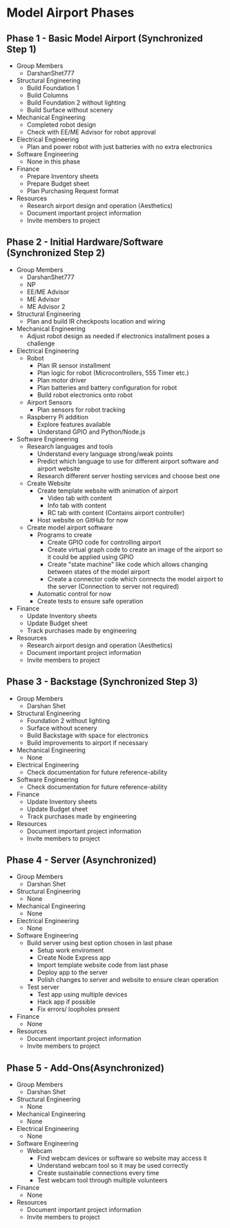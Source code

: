 # Model Airport Phases

## Phase 1 - Basic Model Airport \(Synchronized Step 1\)
   * Group Members
      * DarshanShet777
   * Structural Engineering
      * Build Foundation 1
      * Build Columns
      * Build Foundation 2 without lighting
      * Build Surface without scenery
   * Mechanical Engineering
      * Completed robot design
      * Check with EE/ME Advisor for robot approval
   * Electrical Engineering
      * Plan and power robot with just batteries with no extra electronics
   * Software Engineering
      * None in this phase
   * Finance
      * Prepare Inventory sheets
      * Prepare Budget sheet
      * Plan Purchasing Request format
   * Resources
      * Research airport design and operation (Aesthetics)
      * Document important project information
      * Invite members to project

## Phase 2 - Initial Hardware/Software \(Synchronized Step 2\)
   * Group Members
      * DarshanShet777
      * NP
      * EE/ME Advisor
      * ME Advisor
      * ME Advisor 2
   * Structural Engineering
      * Plan and build IR checkposts location and wiring
   * Mechanical Engineering
      * Adjust robot design as needed if electronics installment poses a challenge
   * Electrical Engineering
      * Robot
         * Plan IR sensor installment
         * Plan logic for robot (Microcontrollers, 555 Timer etc.)
         * Plan motor driver
         * Plan batteries and battery configuration for robot
         * Build robot electronics onto robot
      * Airport Sensors
         * Plan sensors for robot tracking
      * Raspberry Pi addition
         * Explore features available
         * Understand GPIO and Python/Node.js
   * Software Engineering
      * Research languages and tools
         * Understand every language strong/weak points
         * Predict which language to use for different airport software and airport website
         * Research different server hosting services and choose best one
      * Create Website
         * Create template website with animation of airport
            * Video tab with content
            * Info tab with content
            * RC tab with content \(Contains airport controller\)
         * Host website on GitHub for now
      * Create model airport software
         * Programs to create
            * Create GPIO code for controlling airport
            * Create virtual graph code to create an image of the airport so it could be applied using GPIO
            * Create "state machine" like code which allows changing between states of the model airport
            * Create a connector code which connects the model airport to the server \(Connection to server not required\)
         * Automatic control for now
         * Create tests to ensure safe operation
   * Finance
      * Update Inventory sheets
      * Update Budget sheet
      * Track purchases made by engineering
   * Resources
      * Research airport design and operation (Aesthetics)
      * Document important project information
      * Invite members to project

## Phase 3 - Backstage \(Synchronized Step 3\)
   * Group Members
      * Darshan Shet
   * Structural Engineering
      * Foundation 2 without lighting
      * Surface without scenery
      * Build Backstage with space for electronics
      * Build improvements to airport if necessary
   * Mechanical Engineering
      * None
   * Electrical Engineering
      * Check documentation for future reference-ability
   * Software Engineering
      * Check documentation for future reference-ability
   * Finance
      * Update Inventory sheets
      * Update Budget sheet
      * Track purchases made by engineering
   * Resources
      * Document important project information
      * Invite members to project

## Phase 4 - Server \(Asynchronized\)
   * Group Members
      * Darshan Shet
   * Structural Engineering
      * None
   * Mechanical Engineering
      * None
   * Electrical Engineering
      * None
   * Software Engineering
      * Build server using best option chosen in last phase
         * Setup work enviroment
         * Create Node Express app
         * Import template website code from last phase
         * Deploy app to the server
         * Polish changes to server and website to ensure clean operation
      * Test server
         * Test app using multiple devices
         * Hack app if possible
         * Fix errors/ loopholes present
   * Finance
      * None
   * Resources
      * Document important project information
      * Invite members to project

## Phase 5 - Add-Ons\(Asynchronized\)
   * Group Members
      * Darshan Shet
   * Structural Engineering
      * None
   * Mechanical Engineering
      * None
   * Electrical Engineering
      * None
   * Software Engineering
      * Webcam
         * Find webcam devices or software so website may access it
         * Understand webcam tool so it may be used correctly
         * Create sustainable connections every time
         * Test webcam tool through multiple volunteers
   * Finance
      * None
   * Resources
      * Document important project information
      * Invite members to project
